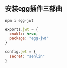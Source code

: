## 安装egg插件三部曲
```
npm i egg-jwt
```

```js
exports.jwt = {
  enable: true,
  package: "egg-jwt"
}
```

```js
config.jwt = {
  secret: "senlin"
}
```